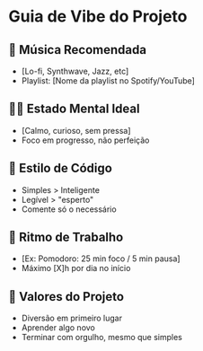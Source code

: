 # Guia de Vibe do Projeto

## 🎵 Música Recomendada
- [Lo-fi, Synthwave, Jazz, etc]
- Playlist: [Nome da playlist no Spotify/YouTube]

## 🧘‍♂️ Estado Mental Ideal
- [Calmo, curioso, sem pressa]
- Foco em progresso, não perfeição

## 🧱 Estilo de Código
- Simples > Inteligente
- Legível > "esperto"
- Comente só o necessário

## 🔄 Ritmo de Trabalho
- [Ex: Pomodoro: 25 min foco / 5 min pausa]
- Máximo [X]h por dia no início

## 🌈 Valores do Projeto
- Diversão em primeiro lugar
- Aprender algo novo
- Terminar com orgulho, mesmo que simples
